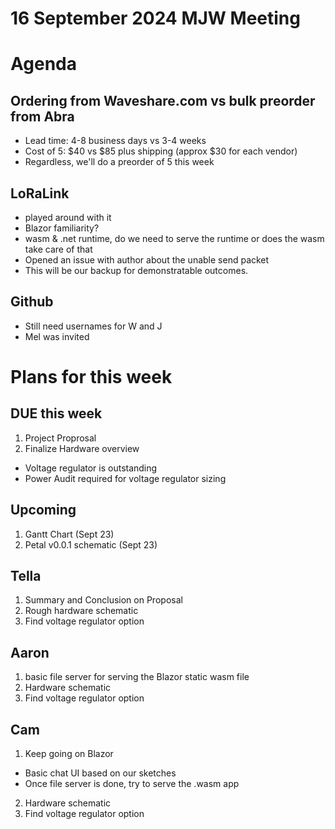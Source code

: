 # 16 September 2024 MJW Meeting

# Agenda

## Ordering from Waveshare.com vs bulk preorder from Abra
- Lead time: 4-8 business days vs 3-4 weeks
- Cost of 5: $40 vs $85 plus shipping (approx $30 for each vendor)
- Regardless, we'll do a preorder of 5 this week

## LoRaLink
- played around with it
- Blazor familiarity?
- wasm & .net runtime, do we need to serve the runtime or does the wasm take care of that
- Opened an issue with author about the unable send packet
- This will be our backup for demonstratable outcomes.

## Github 
- Still need usernames for W and J
- Mel was invited

# Plans for this week

## DUE this week

1. Project Proprosal
2. Finalize Hardware overview
  - Voltage regulator is outstanding
  - Power Audit required for voltage regulator sizing

## Upcoming

1. Gantt Chart (Sept 23)
2. Petal v0.0.1 schematic (Sept 23)

## Tella

1. Summary and Conclusion on Proposal
2. Rough hardware schematic
3. Find voltage regulator option

## Aaron

1. basic file server for serving the Blazor static wasm file
2. Hardware schematic
3. Find voltage regulator option

## Cam

1. Keep going on Blazor
  - Basic chat UI based on our sketches
  - Once file server is done, try to serve the .wasm app
2. Hardware schematic
3. Find voltage regulator option